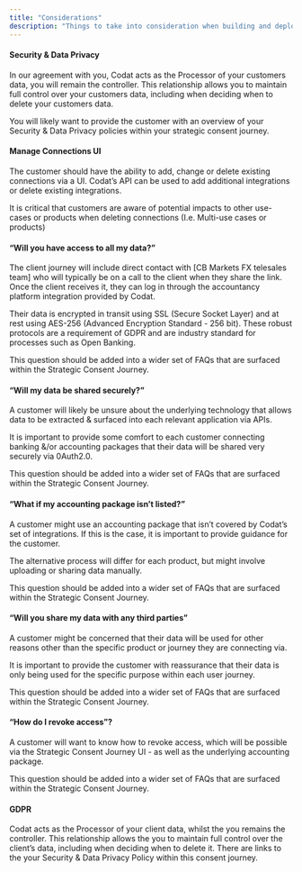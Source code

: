 ```yaml
---
title: "Considerations"
description: "Things to take into consideration when building and deploying a consent journey"
---
```




#### **Security & Data Privacy**

In our agreement with you, Codat acts as the Processor of your customers data, you will remain the controller. This relationship allows you to maintain full control over your customers data, including when deciding when to delete your customers data. 

You will likely want to provide the customer with an overview of your Security & Data Privacy policies within your strategic consent journey.

#### **Manage Connections UI**

The customer should have the ability to add, change or delete existing connections via a UI. Codat’s API can be used to add additional integrations or delete existing integrations.

It is critical that customers are aware of potential impacts to other use-cases or products when deleting connections (I.e. Multi-use cases or products)

#### **“Will you have access to all my data?”**

The client journey will include direct contact with [CB Markets FX telesales team] who will typically be on a call to the client when they share the link.  Once the client receives it, they can log in through the accountancy platform integration provided by Codat.  

Their data is encrypted in transit using SSL (Secure Socket Layer) and at rest using AES-256 (Advanced Encryption Standard - 256 bit). These robust protocols are a requirement of GDPR and are industry standard for processes such as Open Banking. 

This question should be added into a wider set of FAQs that are surfaced within the Strategic Consent Journey.

#### **“Will my data be shared securely?”**

A customer will likely be unsure about  the underlying technology that allows data to be extracted & surfaced into each relevant application via APIs. 

It is important to provide some comfort to each customer connecting banking &/or accounting packages that their data will be shared very securely via 0Auth2.0.

This question should be added into a wider set of FAQs that are surfaced within the Strategic Consent Journey.

#### **“What if my accounting package isn’t listed?”**

A customer might use an accounting package that isn’t covered by Codat’s set of integrations. If this is the case, it is important to provide guidance for the customer. 

The alternative process will differ for each product, but might involve uploading or sharing data manually.

This question should be added into a wider set of FAQs that are surfaced within the Strategic Consent Journey.

#### **“Will you share my data with any third parties”**

A customer might be concerned that their data will be used for other reasons other than the specific product or journey they are connecting via.

It is important to provide the customer with reassurance that their data is only being used for the specific purpose within each user journey.

This question should be added into a wider set of FAQs that are surfaced within the Strategic Consent Journey.

#### **“How do I revoke access”?**

A customer will want to know how to revoke access, which will be possible via the Strategic Consent Journey UI - as well as the underlying accounting package.

This question should be added into a wider set of FAQs that are surfaced within the Strategic Consent Journey.

#### **GDPR**

Codat acts as the Processor of your client data, whilst the you remains the controller. This relationship allows the you to maintain full control over the client’s data, including when deciding when to delete it.  There are links to the your Security & Data Privacy Policy within this consent journey.